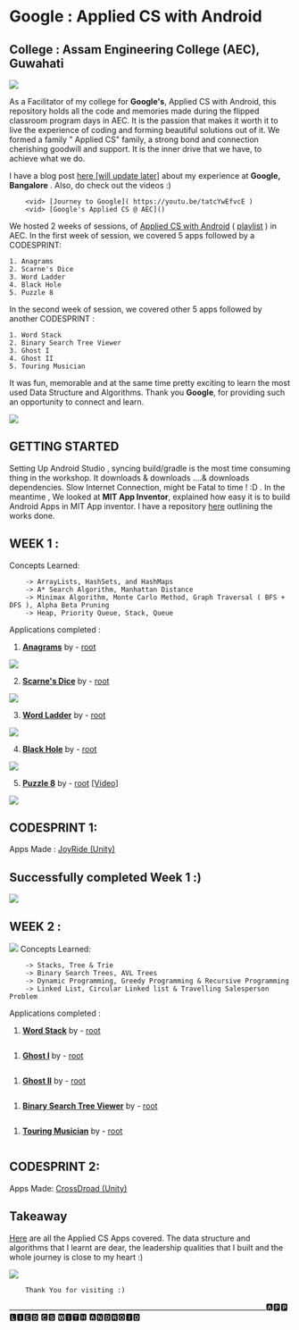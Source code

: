 # Google : Applied CS with Android
College : Assam Engineering College (AEC), Guwahati
-
<img src="https://github.com/SKKSaikia/Applied-CS-with-Android-AEC/blob/master/photo/aec.jpg">

As a Facilitator of my college for <b>Google's</b>, Applied CS with Android, this repository holds all the code and memories made during the flipped classroom program days in AEC. It is the passion that makes it worth it to live the experience of coding and forming beautiful solutions out of it. We formed a family " Applied CS" family, a strong bond and connection cherishing goodwill and support. It is the inner drive that we have, to achieve what we do.

I have a blog post [here [will update later]]() about my experience at <b>Google, Bangalore</b> . Also, do check out the videos :)

        <vid> [Journey to Google]( https://youtu.be/tatcYwEfvcE )
        <vid> [Google's Applied CS @ AEC]()

We hosted 2 weeks of sessions, of [Applied CS with Android](https://cswithandroid.withgoogle.com/) ( [playlist](https://www.youtube.com/watch?v=5LhlA4A_Vv4&list=PLObwPhL-cU6hUPScqhve5VX-3L5jm7xCQ&index=12) ) in AEC. In the first week of session, we covered 5 apps followed by a CODESPRINT:
    
    1. Anagrams
    2. Scarne's Dice
    3. Word Ladder
    4. Black Hole 
    5. Puzzle 8

In the second week of session, we covered other 5 apps followed by another CODESPRINT : 

    1. Word Stack
    2. Binary Search Tree Viewer
    3. Ghost I 
    4. Ghost II
    5. Touring Musician 
    
It was fun, memorable and at the same time pretty exciting to learn the most used Data Structure and Algorithms. Thank you <b>Google</b>, for providing such an opportunity to connect and learn.

<img src="https://github.com/SKKSaikia/Applied-CS-with-Android-AEC/blob/master/photo/g.jpg">

GETTING STARTED
-

Setting Up Android Studio , syncing build/gradle is the most time consuming thing in the workshop. It downloads & downloads ....& downloads dependencies. Slow Internet Connection, might be Fatal to time ! :D . In the meantime , We looked at <b>MIT App Inventor</b>, explained how easy it is to build Android Apps in MIT App inventor. I have a repository [here](https://github.com/SKKSaikia/MIT-App-Inventor) outlining the works done.

WEEK 1 :
-
Concepts Learned:

        -> ArrayLists, HashSets, and HashMaps
        -> A* Search Algorithm, Manhattan Distance
        -> Minimax Algorithm, Monte Carlo Method, Graph Traversal ( BFS + DFS ), Alpha Beta Pruning
        -> Heap, Priority Queue, Stack, Queue
        
Applications completed :
1. <b>[Anagrams](https://youtu.be/_C33CdeHgrc)</b> by - [root](https://github.com/SKKSaikia/Applied-CS-with-Android-AEC/tree/master/Applied_CS/1_Anagrams)
<img src="https://github.com/SKKSaikia/Applied-CS-with-Android-AEC/blob/master/photo/anagrams.jpg">

2. <b>[Scarne's Dice](https://youtu.be/r65MpuDkbh0)</b> by - [root](https://github.com/SKKSaikia/Applied-CS-with-Android-AEC/tree/master/Applied_CS/2_Scarne's%2BDice)
<img src="https://github.com/SKKSaikia/Applied-CS-with-Android-AEC/blob/master/photo/scarnes__dice.jpg">

3. <b>[Word Ladder](https://youtu.be/pscNb5OSyNQ)</b> by - [root](https://github.com/SKKSaikia/Applied-CS-with-Android-AEC/tree/master/Applied_CS/3_Word%2BLadder)
<img src="https://github.com/SKKSaikia/Applied-CS-with-Android-AEC/blob/master/photo/word__ladder.jpg">

4. <b>[Black Hole](https://youtu.be/o8ojAtCh2Hc)</b> by - [root](https://github.com/SKKSaikia/Applied-CS-with-Android-AEC/tree/master/Applied_CS/4_Black%2BHole)
<img src="https://github.com/SKKSaikia/Applied-CS-with-Android-AEC/blob/master/photo/black_hole.jpg">

5. <b>[Puzzle 8](https://youtu.be/5LhlA4A_Vv4)</b> by - [root](https://github.com/SKKSaikia/Applied-CS-with-Android-AEC/tree/master/Applied_CS/5_Puzzle%2B8) [[Video]](https://youtu.be/ln97PcSTphY)
<img src="https://github.com/SKKSaikia/Applied-CS-with-Android-AEC/blob/master/photo/puzzle8.gif">


CODESPRINT 1:
-
Apps Made : [JoyRide (Unity) ](https://github.com/SKKSaikia/JoyRide)


Successfully completed Week 1 :)
-

<img src="https://github.com/SKKSaikia/Applied-CS-with-Android-AEC/blob/master/photo/happy.gif">

WEEK 2 :
-
<img src="https://github.com/SKKSaikia/Applied-CS-with-Android-AEC/blob/master/photo/g2.jpg">
Concepts Learned:

        -> Stacks, Tree & Trie
        -> Binary Search Trees, AVL Trees
        -> Dynamic Programming, Greedy Programming & Recursive Programming
        -> Linked List, Circular Linked list & Travelling Salesperson Problem
        
Applications completed :
1. <b>[Word Stack](https://youtu.be/deq84jNGCR4)</b> by - [root]()
<img src="">

1. <b>[Ghost I](https://youtu.be/0GrB1Vn5RZw)</b> by - [root]()
<img src="">

1. <b>[Ghost II](https://youtu.be/8jnntriorQQ)</b> by - [root]()
<img src="">

1. <b>[Binary Search Tree Viewer](https://youtu.be/YEZo8n2y2v4)</b> by - [root]()
<img src="">

1. <b>[Touring Musician](https://youtu.be/pzL8zDb2HHQ)</b> by - [root]()
<img src="">

CODESPRINT 2:
-

Apps Made: [CrossDroad (Unity)](https://github.com/SKKSaikia/CrossDroad/)

Takeaway
-

[Here](https://github.com/SKKSaikia/Applied-CS-with-Android-AEC/tree/master/Applied_CS) are all the Applied CS Apps covered. The data structure and algorithms that I learnt are dear, the leadership qualities that I built and the whole journey is close to my heart :)

<img src="https://github.com/SKKSaikia/Applied-CS-with-Android-AEC/blob/master/photo/google_applied_cs.jpg">


        Thank You for visiting :)

________________________________________________________________________🅰🅿🅿🅻🅸🅴🅳 🅲🆂 🆆🅸🆃🅷 🅰🅽🅳🆁🅾🅸🅳
